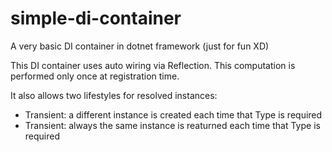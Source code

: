 # simple-di-container
A very basic DI container in dotnet framework (just for fun XD)

This DI container uses auto wiring via Reflection. This computation is performed only once at registration time.

It also allows two lifestyles for resolved instances:
 - Transient: a different instance is created each time that Type is required
 - Transient: always the same instance is reaturned each time that Type is required
